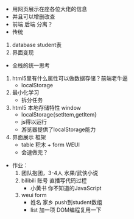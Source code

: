 - 用网页展示在座各位大佬的信息
- 并且可以增删改查
- 前端 后端 分离？
- 传统
1. database student表
2. 界面变现
- 全栈的统一思考
1. html5里有什么属性可以做数据存储？前端老牛逼
    - localStorage
2. 最小化学习
    - 拆分任务
3. html5 本地存储特性 window
    - localStorage{setItem,getItem}
    - js得以运行
    - 游览器提供了localStorage能力
4. 界面展示 框架
    - table 积木 + form WEUI
    - 会速做完？

- 作业：
    1. 团队抱团，3-4人 水果/武侠小说
    2. bilibili 账号 直播写代码过程
        - 小黄书 你不知道的JavaScript
    3. weui form
        - 姓名 家乡 push到student数组
        - list 加一项 DOM编程复用一下